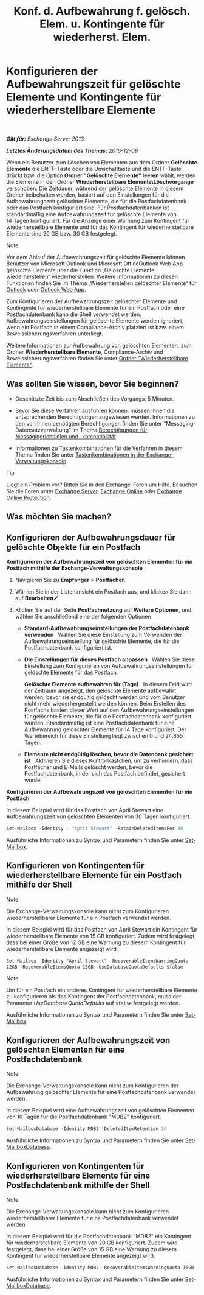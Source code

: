 ﻿---
title: 'Konf. d. Aufbewahrung f. gelösch. Elem. u. Kontingente für wiederherst. Elem.'
TOCTitle: Konfigurieren der Aufbewahrungszeit für gelöschte Elemente und Kontingente für wiederherstellbare Elemente
ms:assetid: de7d667a-1c93-4364-a4f9-2aa5e3678b12
ms:mtpsurl: https://technet.microsoft.com/de-de/library/Ee364752(v=EXCHG.150)
ms:contentKeyID: 50554928
ms.date: 04/24/2018
mtps_version: v=EXCHG.150
ms.translationtype: HT
---

# Konfigurieren der Aufbewahrungszeit für gelöschte Elemente und Kontingente für wiederherstellbare Elemente

 

_**Gilt für:** Exchange Server 2013_

_**Letztes Änderungsdatum des Themas:** 2016-12-09_

Wenn ein Benutzer zum Löschen von Elementen aus dem Ordner **Gelöschte Elemente** die ENTF-Taste oder die Umschalttaste und die ENTF-Taste drückt bzw. die Option **Ordner "Gelöschte Elemente" leeren** wählt, werden die Elemente in den Ordner **Wiederherstellbare Elemente\\Löschvorgänge** verschoben. Die Zeitdauer, während der gelöschte Elemente in diesem Ordner beibehalten werden, basiert auf den Einstellungen für die Aufbewahrungszeit gelöschter Elemente, die für die Postfachdatenbank oder das Postfach konfiguriert sind. Für Postfachdatenbanken ist standardmäßig eine Aufbewahrungszeit für gelöschte Elemente von 14 Tagen konfiguriert. Für die Anzeige einer Warnung zum Kontingent für wiederherstellbare Elemente und für das Kontingent für wiederherstellbare Elemente sind 20 GB bzw. 30 GB festgelegt.


> [!NOTE]
> Vor dem Ablauf der Aufbewahrungszeit für gelöschte Elemente können Benutzer von Microsoft Outlook und Microsoft OfficeOutlook Web App gelöschte Elemente über die Funktion „Gelöschte Elemente wiederherstellen“ wiederherstellen. Weitere Informationen zu diesen Funktionen finden Sie im Thema „Wiederherstellen gelöschter Elemente“ für <A href="https://go.microsoft.com/fwlink/p/?linkid=198206">Outlook</A> oder <A href="https://go.microsoft.com/fwlink/p/?linkid=198207">Outlook Web App</A>.



Zum Konfigurieren der Aufbewahrungszeit gelöschter Elemente und Kontingente für wiederherstellbare Elemente für ein Postfach oder eine Postfachdatenbank kann die Shell verwendet werden. Aufbewahrungseinstellungen für gelöschte Elemente werden ignoriert, wenn ein Postfach in einem Compliance-Archiv platziert ist bzw. einem Beweissicherungsverfahren unterliegt.

Weitere Informationen zur Aufbewahrung von gelöschten Elementen, zum Ordner **Wiederherstellbare Elemente**, Compliance-Archiv und Beweissicherungsverfahren finden Sie unter [Ordner "Wiederherstellbare Elemente"](recoverable-items-folder-exchange-2013-help.md).

## Was sollten Sie wissen, bevor Sie beginnen?

  - Geschätzte Zeit bis zum Abschließen des Vorgangs: 5 Minuten.

  - Bevor Sie diese Verfahren ausführen können, müssen Ihnen die entsprechenden Berechtigungen zugewiesen werden. Informationen zu den von Ihnen benötigten Berechtigungen finden Sie unter "Messaging-Datensatzverwaltung" im Thema [Berechtigungen für Messagingrichtlinien und -kompatibilität](messaging-policy-and-compliance-permissions-exchange-2013-help.md).

  - Informationen zu Tastenkombinationen für die Verfahren in diesem Thema finden Sie unter [Tastenkombinationen in der Exchange-Verwaltungskonsole](keyboard-shortcuts-in-the-exchange-admin-center-exchange-online-protection-help.md).


> [!TIP]
> Liegt ein Problem vor? Bitten Sie in den Exchange-Foren um Hilfe. Besuchen Sie die Foren unter <A href="https://go.microsoft.com/fwlink/p/?linkid=60612">Exchange Server</A>, <A href="https://go.microsoft.com/fwlink/p/?linkid=267542">Exchange Online</A> oder <A href="https://go.microsoft.com/fwlink/p/?linkid=285351">Exchange Online Protection</A>.



## Was möchten Sie machen?

## Konfigurieren der Aufbewahrungsdauer für gelöschte Objekte für ein Postfach

**Konfigurieren der Aufbewahrungszeit von gelöschten Elementen für ein Postfach mithilfe der Exchange-Verwaltungskonsole**

1.  Navigieren Sie zu **Empfänger** \> **Postfächer**.

2.  Wählen Sie in der Listenansicht ein Postfach aus, und klicken Sie dann auf **Bearbeiten**![Bearbeitungssymbol](images/Bb124582.6f53ccb2-1f13-4c02-bea0-30690e6ea71d(EXCHG.150).gif "Bearbeitungssymbol").

3.  Klicken Sie auf der Seite **Postfachnutzung** auf **Weitere Optionen**, und wählen Sie anschließend eine der folgenden Optionen
    
      - **Standard-Aufbewahrungseinstellungen der Postfachdatenbank verwenden**   Wählen Sie diese Einstellung zum Verwenden der Aufbewahrungseinstellung für gelöschte Elemente, die für die Postfachdatenbank konfiguriert ist.
    
      - **Die Einstellungen für dieses Postfach anpassen**   Wählen Sie diese Einstellung zum Konfigurieren von Aufbewahrungseinstellungen für gelöschte Elemente für das Postfach.
        
        **Gelöschte Elemente aufbewahren für (Tage)**   In diesem Feld wird der Zeitraum angezeigt, den gelöschte Elemente aufbewahrt werden, bevor sie endgültig gelöscht werden und vom Benutzer nicht mehr wiederhergestellt werden können. Beim Erstellen des Postfachs basiert dieser Wert auf den Aufbewahrungseinstellungen für gelöschte Elemente, die für die Postfachdatenbank konfiguriert wurden. Standardmäßig ist eine Postfachdatenbank für eine Aufbewahrung gelöschter Elemente für 14 Tage konfiguriert. Der Wertebereich für diese Einstellung liegt zwischen 0 und 24.855 Tagen.
    
      - **Elemente nicht endgültig löschen, bevor die Datenbank gesichert ist**   Aktivieren Sie dieses Kontrollkästchen, um zu verhindern, dass Postfächer und E-Mails gelöscht werden, bevor die Postfachdatenbank, in der sich das Postfach befindet, gesichert wurde.

**Konfigurieren der Aufbewahrungszeit von gelöschten Elementen für ein Postfach**

In diesem Beispiel wird für das Postfach von April Stewart eine Aufbewahrungszeit von gelöschten Elementen von 30 Tagen konfiguriert.

```powershell
Set-Mailbox -Identity - "April Stewart" -RetainDeletedItemsFor 30
```

Ausführliche Informationen zu Syntax und Parametern finden Sie unter [Set-Mailbox](https://technet.microsoft.com/de-de/library/bb123981\(v=exchg.150\)).

## Konfigurieren von Kontingenten für wiederherstellbare Elemente für ein Postfach mithilfe der Shell


> [!NOTE]
> Die Exchange-Verwaltungskonsole kann nicht zum Konfigurieren wiederherstellbarer Elemente für ein Postfach verwendet werden.



In diesem Beispiel wird für das Postfach von April Stewart ein Kontingent für wiederherstellbare Elemente von 15 GB konfiguriert. Zudem wird festgelegt, dass bei einer Größe von 12 GB eine Warnung zu diesem Kontingent für wiederherstellbare Elemente angezeigt wird.

    Set-Mailbox -Identity "April Stewart" -RecoverableItemsWarningQuota 12GB -RecoverableItemsQuota 15GB -UseDatabaseQuotaDefaults $false


> [!NOTE]
> Um für ein Postfach ein anderes Kontingent für wiederherstellbare Elemente zu konfigurieren als das Kontingent der Postfachdatenbank, muss der Parameter <EM>UseDatabaseQuotaDefaults</EM> auf <CODE>$false</CODE> festgelegt werden.



Ausführliche Informationen zu Syntax und Parametern finden Sie unter [Set-Mailbox](https://technet.microsoft.com/de-de/library/bb123981\(v=exchg.150\)).

## Konfigurieren der Aufbewahrungszeit von gelöschten Elementen für eine Postfachdatenbank


> [!NOTE]
> Die Exchange-Verwaltungskonsole kann nicht zum Konfigurieren der Aufbewahrung gelöschter Elemente für eine Postfachdatenbank verwendet werden.



In diesem Beispiel wird eine Aufbewahrungszeit von gelöschten Elementen von 10 Tagen für die Postfachdatenbank "MDB2" konfiguriert.

```powershell
Set-MailboxDatabase -Identity MDB2 -DeletedItemRetention 10
```

Ausführliche Informationen zu Syntax und Parametern finden Sie unter [Set-MailboxDatabase](https://technet.microsoft.com/de-de/library/bb123971\(v=exchg.150\)).

## Konfigurieren von Kontingenten für wiederherstellbare Elemente für eine Postfachdatenbank mithilfe der Shell


> [!NOTE]
> Die Exchange-Verwaltungskonsole kann nicht zum Konfigurieren wiederherstellbarer Elemente für eine Postfachdatenbank verwendet werden



In diesem Beispiel wird für die Postfachdatenbank "MDB2" ein Kontingent für wiederherstellbare Elemente von 20 GB konfiguriert. Zudem wird festgelegt, dass bei einer Größe von 15 GB eine Warnung zu diesem Kontingent für wiederherstellbare Elemente angezeigt wird.

```powershell
Set-MailboxDatabase -Identity MDB2 -RecoverableItemsWarningQuota 15GB -RecoverableItemsQuota 20GB
```

Ausführliche Informationen zu Syntax und Parametern finden Sie unter [Set-MailboxDatabase](https://technet.microsoft.com/de-de/library/bb123971\(v=exchg.150\)).

